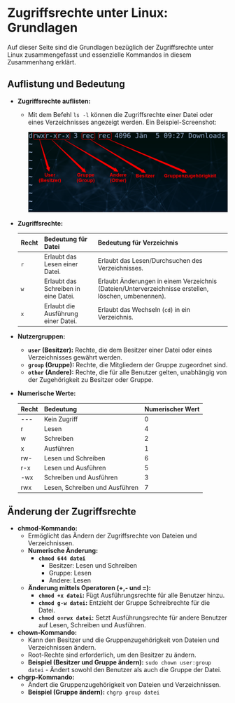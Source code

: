 # Zugriffsrechte unter Linux: Grundlagen

Auf dieser Seite sind die Grundlagen bezüglich der Zugriffsrechte unter Linux zusammengefasst und essenzielle Kommandos in diesem Zusammenhang erklärt.

## Auflistung und Bedeutung

* **Zugriffsrechte auflisten:**

  - Mit dem Befehl `ls -l` können die Zugriffsrechte einer Datei oder eines Verzeichnisses angezeigt werden. Ein Beispiel-Screenshot:

    ![screenshot-zugriffsrechte](image/zugriffsrechte.png)

- **Zugriffsrechte:**

  | Recht | Bedeutung für Datei                  | Bedeutung für Verzeichnis                                    |
  | ----- | ------------------------------------ | ------------------------------------------------------------ |
  | `r`   | Erlaubt das Lesen einer Datei.       | Erlaubt das Lesen/Durchsuchen des Verzeichnisses.            |
  | `w`   | Erlaubt das Schreiben in eine Datei. | Erlaubt Änderungen in einem Verzeichnis (Dateien/Unterverzeichnisse erstellen, löschen, umbenennen). |
  | `x`   | Erlaubt die Ausführung einer Datei.  | Erlaubt das Wechseln (`cd`) in ein Verzeichnis.              |

- **Nutzergruppen:**
  
  - **`user` (Besitzer):** Rechte, die dem Besitzer einer Datei oder eines Verzeichnisses gewährt werden.
  - **`group` (Gruppe):** Rechte, die Mitgliedern der Gruppe zugeordnet sind.
  - **`other` (Andere):** Rechte, die für alle Benutzer gelten, unabhängig von der Zugehörigkeit zu Besitzer oder Gruppe.
  
- **Numerische Werte:**
  
  | Recht | Bedeutung                      | Numerischer Wert |
  | ----- | ------------------------------ | ---------------- |
  | ---   | Kein Zugriff                   | 0                |
  | r     | Lesen                          | 4                |
  | w     | Schreiben                      | 2                |
  | x     | Ausführen                      | 1                |
  | rw-   | Lesen und Schreiben            | 6                |
  | r-x   | Lesen und Ausführen            | 5                |
  | -wx   | Schreiben und Ausführen        | 3                |
  | rwx   | Lesen, Schreiben und Ausführen | 7                |

## Änderung der Zugriffsrechte 

- **chmod-Kommando:**
  - Ermöglicht das Ändern der Zugriffsrechte von Dateien und Verzeichnissen.
  - **Numerische Änderung:**
    - **`chmod 644 datei`** 
      - Besitzer: Lesen und Schreiben
      - Gruppe: Lesen
      - Andere: Lesen
  - **Änderung mittels Operatoren (+,- und =):**
    - **`chmod +x datei`:** Fügt Ausführungsrechte für alle Benutzer hinzu.
    - **`chmod g-w datei`:** Entzieht der Gruppe Schreibrechte für die Datei.
    - **`chmod o=rwx datei`:** Setzt Ausführungsrechte für andere Benutzer auf Lesen, Schreiben und Ausführen.
- **chown-Kommando:**
  - Kann den Besitzer und die Gruppenzugehörigkeit von Dateien und Verzeichnissen ändern. 
  - Root-Rechte sind erforderlich, um den Besitzer zu ändern.
  - **Beispiel (Besitzer und Gruppe ändern):** `sudo chown user:group datei` - Ändert sowohl den Benutzer als auch die Gruppe der Datei.
- **chgrp-Kommando:**
  - Ändert die Gruppenzugehörigkeit von Dateien und Verzeichnissen.
  - **Beispiel (Gruppe ändern):** `chgrp group datei`
